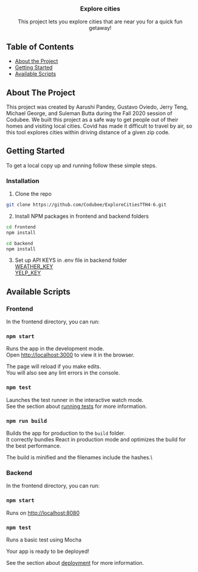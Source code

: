 <!-- PROJECT LOGO -->
<br />
<p align="center">

  <h3 align="center">Explore cities</h3>

  <p align="center">
    This project lets you explore cities that are near you for a quick fun getaway!
    <br />
  </p>
</p>

<!-- TABLE OF CONTENTS -->
## Table of Contents

* [About the Project](#about-the-project)
* [Getting Started](#getting-started)
* [Available Scripts](#available-scripts)


<!-- ABOUT THE PROJECT -->
## About The Project

This project was created by Aarushi Pandey, Gustavo Oviedo, Jerry Teng, Michael George, and Suleman Butta during the Fall 2020 session of Codubee. We built this project as a safe way to get people out of their homes and visiting local cities.  Covid has made it difficult to travel by air, so this tool explores cities within driving distance of a given zip code.


<!-- GETTING STARTED -->
## Getting Started

To get a local copy up and running follow these simple steps.

### Installation

1. Clone the repo
```sh
git clone https://github.com/Codubee/ExploreCitiesTTH4-6.git
```
2. Install NPM packages in frontend and backend folders
```sh
cd frontend
npm install
```
```sh
cd backend
npm install
```

3. Set up API KEYS in .env file in backend folder \
[WEATHER_KEY](https://www.weatherbit.io/api/weather-current) \
[YELP_KEY](https://www.yelp.com/developers/documentation/v3/authentication)

<!-- AVAILABLE SCRIPTS -->
## Available Scripts

### Frontend

In the frontend directory, you can run:

### `npm start`

Runs the app in the development mode.\
Open [http://localhost:3000](http://localhost:3000) to view it in the browser.

The page will reload if you make edits.\
You will also see any lint errors in the console.

### `npm test`

Launches the test runner in the interactive watch mode.\
See the section about [running tests](https://facebook.github.io/create-react-app/docs/running-tests) for more information.

### `npm run build`

Builds the app for production to the `build` folder.\
It correctly bundles React in production mode and optimizes the build for the best performance.

The build is minified and the filenames include the hashes.\

### Backend

In the frontend directory, you can run:

### `npm start`

Runs on [http://localhost:8080](http://localhost:8080)

### `npm test`

Runs a basic test using Mocha

Your app is ready to be deployed!

See the section about [deployment](https://facebook.github.io/create-react-app/docs/deployment) for more information.

